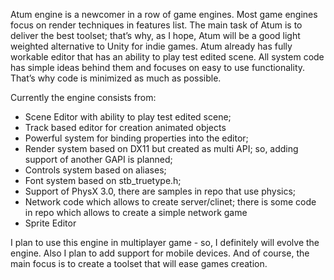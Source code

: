 
Atum engine is a newcomer in a row of game engines. Most game engines focus on render
techniques in features list. The main task of Atum is to deliver the best toolset; that’s why,
as I hope, Atum will be a good light weighted alternative to Unity for indie games. Atum already
has fully workable editor that has an ability to play test edited scene. All system code has
simple ideas behind them and focuses on easy to use functionality. That’s why code is minimized
as much as possible.

Currently the engine consists from:

- Scene Editor with ability to play test edited scene;
- Track based editor for creation animated objects
- Powerful system for binding properties into the editor;
- Render system based on DX11 but created as multi API; so, adding support of another GAPI
  is planned;
- Controls system based on aliases;
- Font system based on stb_truetype.h;
- Support of PhysX 3.0, there are samples in repo that use physics;
- Network code which allows to create server/clinet; there is some code in repo which allows
  to create a simple network game
- Sprite Editor

I plan to use this engine in multiplayer game - so, I definitely will evolve the engine. Also
I plan to add support for mobile devices. And of course, the main focus is to create a toolset
that will ease games creation.